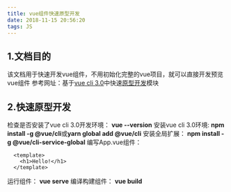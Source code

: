 ```yaml
---
title: vue组件快速原型开发
date: 2018-11-15 20:56:20
tags: JS
---
```

## 1.文档目的
该文档用于快速开发vue组件，不用初始化完整的vue项目，就可以直接开发预览vue组件
参考网址：基于[vue cli 3.0](https://cli.vuejs.org/zh/guide/)中快速[原型开发](https://cli.vuejs.org/zh/guide/prototyping.html)模块

## 2.快速原型开发
检查是否安装了vue cli 3.0开发环境： **vue --version**
安装vue cli 3.0环境: **npm install -g @vue/cli**或**yarn global add @vue/cli**
安装全局扩展： **npm install -g @vue/cli-service-global**
编写App.vue组件：
```
  <template>
    <h1>Hello!</h1>
  </template>
```
运行组件： **vue serve**
编译构建组件： **vue build**